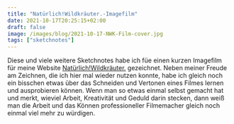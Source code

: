 ```yaml
---
title: "Natürlich!Wildkräuter.-Imagefilm"
date: 2021-10-17T20:25:15+02:00
draft: false
image: /images/blog/2021-10-17-NWK-Film-cover.jpg
tags: ["sketchnotes"]
---
```


Diese und viele weitere Sketchnotes habe ich füe einen kurzen Imagefilm für meine Website [Natürlich!Wildkräuter.](https://natuerlich-wildkraeuter.de) gezeichnet. Neben meiner Freude am Zeichnen, die ich hier mal wieder nutzen konnte, habe ich gleich noch ein bisschen etwas über das Schneiden und Vertonen eines Filmes lernen und ausprobieren können. Wenn man so etwas einmal selbst gemacht hat und merkt, wieviel Arbeit, Kreativität und Geduld darin stecken, dann weiß man die Arbeit und das Können professioneller Filmemacher gleich noch einmal viel mehr zu würdigen.
